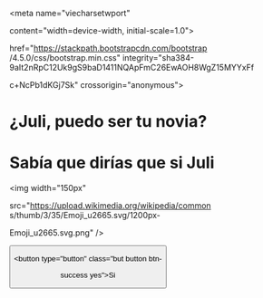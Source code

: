 <html lang="en">

<head>

<meta charset="UTF-8">

<meta name="viecharsetwport"

content="width=device-width, initial-scale=1.0">

<link rel="stylesheet"

href="https://stackpath.bootstrapcdn.com/bootstrap /4.5.0/css/bootstrap.min.css" integrity="sha384-9aIt2nRpC12Uk9gS9baD1411NQApFmC26EwAOH8WgZ15MYYxFf

c+NcPb1dKGj7Sk" crossorigin="anonymous">

<link rel="stylesheet" href="style.css">

</link>

<title>Document</title>

</head>

<body>

<div class="anim">

</div>

<div class="question">

<h1>¿Juli, puedo ser tu novia?</h1>

</div>

<div class="message">

<h1>Sabía que dirías que si Juli

</h1>

<div class="image">

<img width="150px"

src="https://upload.wikimedia.org/wikipedia/common s/thumb/3/35/Emoji_u2665.svg/1200px-

Emoji_u2665.svg.png" />

</div>

</div>
<button type="button" class="but button btn-

danger no">No</button>

<button type="button" class="but button btn-

success yes">Si</button>

<script src="./index.js"></script>

</body>

</html>
